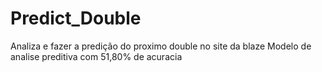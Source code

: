 # Predict_Double
 Analiza e fazer a predição do proximo double no site da blaze
Modelo de analise preditiva com 51,80% de acuracia 